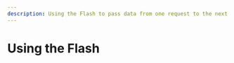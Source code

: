 ```yaml
---
description: Using the Flash to pass data from one request to the next.
---
```


# Using the Flash

